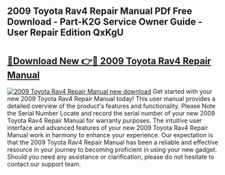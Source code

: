## 2009 Toyota Rav4 Repair Manual PDf Free Download - Part-K2G Service Owner Guide - User Repair Edition QxKgU

# <h2><a href="http://bc30766.oget.top/?id=2009+Toyota+Rav4+Repair+Manual">🔗Download New 👉🔴 2009 Toyota Rav4 Repair Manual</a></h2>

[![2009 Toyota Rav4 Repair Manual new download](https://i.imgur.com/5g1atiW.png)](http://bc30766.oget.top/?id=2009+Toyota+Rav4+Repair+Manual)
Get started with your new 2009 Toyota Rav4 Repair Manual today! This user manual provides a detailed overview of the product's features and functionality. Please Note the Serial Number Locate and record the serial number of your new 2009 Toyota Rav4 Repair Manual for warranty purposes. The intuitive user interface and advanced features of your new 2009 Toyota Rav4 Repair Manual work in harmony to enhance your experience. Our expectation is that the 2009 Toyota Rav4 Repair Manual has been a reliable and effective resource in your journey to becoming proficient in using your new gadget. Should you need any assistance or clarification, please do not hesitate to contact our support team.
